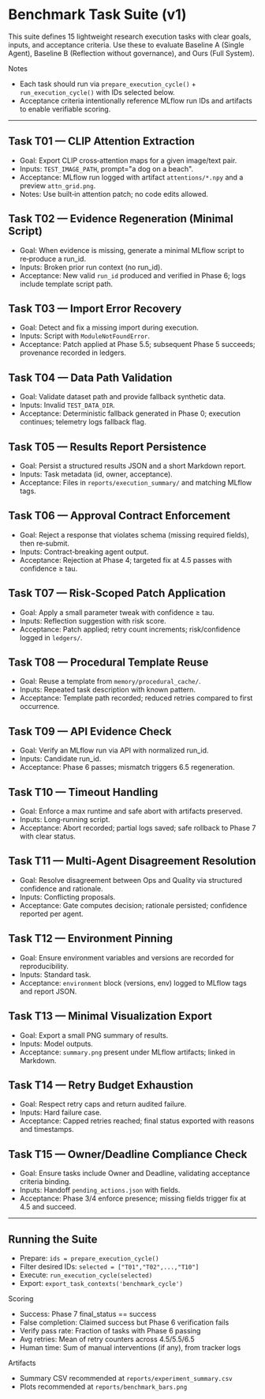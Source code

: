 # Benchmark Task Suite (v1)

This suite defines 15 lightweight research execution tasks with clear goals, inputs, and acceptance criteria. Use these to evaluate Baseline A (Single Agent), Baseline B (Reflection without governance), and Ours (Full System).

Notes
- Each task should run via `prepare_execution_cycle()` + `run_execution_cycle()` with IDs selected below.
- Acceptance criteria intentionally reference MLflow run IDs and artifacts to enable verifiable scoring.

---

## Task T01 — CLIP Attention Extraction
- Goal: Export CLIP cross‑attention maps for a given image/text pair.
- Inputs: `TEST_IMAGE_PATH`, prompt="a dog on a beach".
- Acceptance: MLflow run logged with artifact `attentions/*.npy` and a preview `attn_grid.png`.
- Notes: Use built‑in attention patch; no code edits allowed.

## Task T02 — Evidence Regeneration (Minimal Script)
- Goal: When evidence is missing, generate a minimal MLflow script to re‑produce a run_id.
- Inputs: Broken prior run context (no run_id).
- Acceptance: New valid `run_id` produced and verified in Phase 6; logs include template script path.

## Task T03 — Import Error Recovery
- Goal: Detect and fix a missing import during execution.
- Inputs: Script with `ModuleNotFoundError`.
- Acceptance: Patch applied at Phase 5.5; subsequent Phase 5 succeeds; provenance recorded in ledgers.

## Task T04 — Data Path Validation
- Goal: Validate dataset path and provide fallback synthetic data.
- Inputs: Invalid `TEST_DATA_DIR`.
- Acceptance: Deterministic fallback generated in Phase 0; execution continues; telemetry logs fallback flag.

## Task T05 — Results Report Persistence
- Goal: Persist a structured results JSON and a short Markdown report.
- Inputs: Task metadata (id, owner, acceptance).
- Acceptance: Files in `reports/execution_summary/` and matching MLflow tags.

## Task T06 — Approval Contract Enforcement
- Goal: Reject a response that violates schema (missing required fields), then re‑submit.
- Inputs: Contract‑breaking agent output.
- Acceptance: Rejection at Phase 4; targeted fix at 4.5 passes with confidence ≥ tau.

## Task T07 — Risk‑Scoped Patch Application
- Goal: Apply a small parameter tweak with confidence ≥ tau.
- Inputs: Reflection suggestion with risk score.
- Acceptance: Patch applied; retry count increments; risk/confidence logged in `ledgers/`.

## Task T08 — Procedural Template Reuse
- Goal: Reuse a template from `memory/procedural_cache/`.
- Inputs: Repeated task description with known pattern.
- Acceptance: Template path recorded; reduced retries compared to first occurrence.

## Task T09 — API Evidence Check
- Goal: Verify an MLflow run via API with normalized run_id.
- Inputs: Candidate run_id.
- Acceptance: Phase 6 passes; mismatch triggers 6.5 regeneration.

## Task T10 — Timeout Handling
- Goal: Enforce a max runtime and safe abort with artifacts preserved.
- Inputs: Long‑running script.
- Acceptance: Abort recorded; partial logs saved; safe rollback to Phase 7 with clear status.

## Task T11 — Multi‑Agent Disagreement Resolution
- Goal: Resolve disagreement between Ops and Quality via structured confidence and rationale.
- Inputs: Conflicting proposals.
- Acceptance: Gate computes decision; rationale persisted; confidence reported per agent.

## Task T12 — Environment Pinning
- Goal: Ensure environment variables and versions are recorded for reproducibility.
- Inputs: Standard task.
- Acceptance: `environment` block (versions, env) logged to MLflow tags and report JSON.

## Task T13 — Minimal Visualization Export
- Goal: Export a small PNG summary of results.
- Inputs: Model outputs.
- Acceptance: `summary.png` present under MLflow artifacts; linked in Markdown.

## Task T14 — Retry Budget Exhaustion
- Goal: Respect retry caps and return audited failure.
- Inputs: Hard failure case.
- Acceptance: Capped retries reached; final status exported with reasons and timestamps.

## Task T15 — Owner/Deadline Compliance Check
- Goal: Ensure tasks include Owner and Deadline, validating acceptance criteria binding.
- Inputs: Handoff `pending_actions.json` with fields.
- Acceptance: Phase 3/4 enforce presence; missing fields trigger fix at 4.5 and succeed.

---

## Running the Suite

- Prepare: `ids = prepare_execution_cycle()`
- Filter desired IDs: `selected = ["T01","T02",...,"T10"]`
- Execute: `run_execution_cycle(selected)`
- Export: `export_task_contexts('benchmark_cycle')`

Scoring
- Success: Phase 7 final_status == success
- False completion: Claimed success but Phase 6 verification fails
- Verify pass rate: Fraction of tasks with Phase 6 passing
- Avg retries: Mean of retry counters across 4.5/5.5/6.5
- Human time: Sum of manual interventions (if any), from tracker logs

Artifacts
- Summary CSV recommended at `reports/experiment_summary.csv`
- Plots recommended at `reports/benchmark_bars.png`

